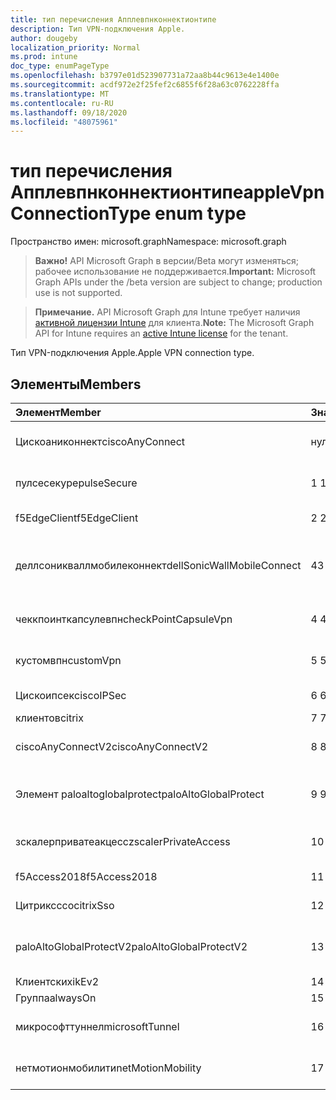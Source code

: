 ```yaml
---
title: тип перечисления Апплевпнконнектионтипе
description: Тип VPN-подключения Apple.
author: dougeby
localization_priority: Normal
ms.prod: intune
doc_type: enumPageType
ms.openlocfilehash: b3797e01d523907731a72aa8b44c9613e4e1400e
ms.sourcegitcommit: acdf972e2f25fef2c6855f6f28a63c0762228ffa
ms.translationtype: MT
ms.contentlocale: ru-RU
ms.lasthandoff: 09/18/2020
ms.locfileid: "48075961"
---
```

# <a name="applevpnconnectiontype-enum-type"></a><span data-ttu-id="637a3-103">тип перечисления Апплевпнконнектионтипе</span><span class="sxs-lookup"><span data-stu-id="637a3-103">appleVpnConnectionType enum type</span></span>

<span data-ttu-id="637a3-104">Пространство имен: microsoft.graph</span><span class="sxs-lookup"><span data-stu-id="637a3-104">Namespace: microsoft.graph</span></span>

> <span data-ttu-id="637a3-105">**Важно!** API Microsoft Graph в версии/Beta могут изменяться; рабочее использование не поддерживается.</span><span class="sxs-lookup"><span data-stu-id="637a3-105">**Important:** Microsoft Graph APIs under the /beta version are subject to change; production use is not supported.</span></span>

> <span data-ttu-id="637a3-106">**Примечание.** API Microsoft Graph для Intune требует наличия [активной лицензии Intune](https://go.microsoft.com/fwlink/?linkid=839381) для клиента.</span><span class="sxs-lookup"><span data-stu-id="637a3-106">**Note:** The Microsoft Graph API for Intune requires an [active Intune license](https://go.microsoft.com/fwlink/?linkid=839381) for the tenant.</span></span>

<span data-ttu-id="637a3-107">Тип VPN-подключения Apple.</span><span class="sxs-lookup"><span data-stu-id="637a3-107">Apple VPN connection type.</span></span>

## <a name="members"></a><span data-ttu-id="637a3-108">Элементы</span><span class="sxs-lookup"><span data-stu-id="637a3-108">Members</span></span>
|<span data-ttu-id="637a3-109">Элемент</span><span class="sxs-lookup"><span data-stu-id="637a3-109">Member</span></span>|<span data-ttu-id="637a3-110">Значение</span><span class="sxs-lookup"><span data-stu-id="637a3-110">Value</span></span>|<span data-ttu-id="637a3-111">Описание</span><span class="sxs-lookup"><span data-stu-id="637a3-111">Description</span></span>|
|:---|:---|:---|
|<span data-ttu-id="637a3-112">Цискоаниконнект</span><span class="sxs-lookup"><span data-stu-id="637a3-112">ciscoAnyConnect</span></span>|<span data-ttu-id="637a3-113">нуль</span><span class="sxs-lookup"><span data-stu-id="637a3-113">0</span></span>|<span data-ttu-id="637a3-114">Cisco Аниконнект.</span><span class="sxs-lookup"><span data-stu-id="637a3-114">Cisco AnyConnect.</span></span>|
|<span data-ttu-id="637a3-115">пулсесекуре</span><span class="sxs-lookup"><span data-stu-id="637a3-115">pulseSecure</span></span>|<span data-ttu-id="637a3-116">1 </span><span class="sxs-lookup"><span data-stu-id="637a3-116">1</span></span>|<span data-ttu-id="637a3-117">Безопасный импульс.</span><span class="sxs-lookup"><span data-stu-id="637a3-117">Pulse Secure.</span></span>|
|<span data-ttu-id="637a3-118">f5EdgeClient</span><span class="sxs-lookup"><span data-stu-id="637a3-118">f5EdgeClient</span></span>|<span data-ttu-id="637a3-119">2 </span><span class="sxs-lookup"><span data-stu-id="637a3-119">2</span></span>|<span data-ttu-id="637a3-120">Пограничный клиент F5.</span><span class="sxs-lookup"><span data-stu-id="637a3-120">F5 Edge Client.</span></span>|
|<span data-ttu-id="637a3-121">деллсоникваллмобилеконнект</span><span class="sxs-lookup"><span data-stu-id="637a3-121">dellSonicWallMobileConnect</span></span>|<span data-ttu-id="637a3-122">4</span><span class="sxs-lookup"><span data-stu-id="637a3-122">3</span></span>|<span data-ttu-id="637a3-123">Мобильное подключение Dell Сониквалл.</span><span class="sxs-lookup"><span data-stu-id="637a3-123">Dell SonicWALL Mobile Connection.</span></span>|
|<span data-ttu-id="637a3-124">чеккпоинткапсулевпн</span><span class="sxs-lookup"><span data-stu-id="637a3-124">checkPointCapsuleVpn</span></span>|<span data-ttu-id="637a3-125">4 </span><span class="sxs-lookup"><span data-stu-id="637a3-125">4</span></span>|<span data-ttu-id="637a3-126">Проверка покапсулы VPN.</span><span class="sxs-lookup"><span data-stu-id="637a3-126">Check Point Capsule VPN.</span></span>|
|<span data-ttu-id="637a3-127">кустомвпн</span><span class="sxs-lookup"><span data-stu-id="637a3-127">customVpn</span></span>|<span data-ttu-id="637a3-128">5 </span><span class="sxs-lookup"><span data-stu-id="637a3-128">5</span></span>|<span data-ttu-id="637a3-129">Пользовательская сеть VPN.</span><span class="sxs-lookup"><span data-stu-id="637a3-129">Custom VPN.</span></span>|
|<span data-ttu-id="637a3-130">Цискоипсек</span><span class="sxs-lookup"><span data-stu-id="637a3-130">ciscoIPSec</span></span>|<span data-ttu-id="637a3-131">6 </span><span class="sxs-lookup"><span data-stu-id="637a3-131">6</span></span>|<span data-ttu-id="637a3-132">Cisco (IPSec).</span><span class="sxs-lookup"><span data-stu-id="637a3-132">Cisco (IPSec).</span></span>|
|<span data-ttu-id="637a3-133">клиентов</span><span class="sxs-lookup"><span data-stu-id="637a3-133">citrix</span></span>|<span data-ttu-id="637a3-134">7 </span><span class="sxs-lookup"><span data-stu-id="637a3-134">7</span></span>|<span data-ttu-id="637a3-135">Клиентов.</span><span class="sxs-lookup"><span data-stu-id="637a3-135">Citrix.</span></span>|
|<span data-ttu-id="637a3-136">ciscoAnyConnectV2</span><span class="sxs-lookup"><span data-stu-id="637a3-136">ciscoAnyConnectV2</span></span>|<span data-ttu-id="637a3-137">8 </span><span class="sxs-lookup"><span data-stu-id="637a3-137">8</span></span>|<span data-ttu-id="637a3-138">Cisco Аниконнект v2.</span><span class="sxs-lookup"><span data-stu-id="637a3-138">Cisco AnyConnect V2.</span></span>|
|<span data-ttu-id="637a3-139">Элемент paloaltoglobalprotect</span><span class="sxs-lookup"><span data-stu-id="637a3-139">paloAltoGlobalProtect</span></span>|<span data-ttu-id="637a3-140">9 </span><span class="sxs-lookup"><span data-stu-id="637a3-140">9</span></span>|<span data-ttu-id="637a3-141">Palo Alto сети Глобалпротект.</span><span class="sxs-lookup"><span data-stu-id="637a3-141">Palo Alto Networks GlobalProtect.</span></span>|
|<span data-ttu-id="637a3-142">зскалерприватеакцесс</span><span class="sxs-lookup"><span data-stu-id="637a3-142">zscalerPrivateAccess</span></span>|<span data-ttu-id="637a3-143">10 </span><span class="sxs-lookup"><span data-stu-id="637a3-143">10</span></span>|<span data-ttu-id="637a3-144">Частный доступ зскалер.</span><span class="sxs-lookup"><span data-stu-id="637a3-144">Zscaler Private Access.</span></span>|
|<span data-ttu-id="637a3-145">f5Access2018</span><span class="sxs-lookup"><span data-stu-id="637a3-145">f5Access2018</span></span>|<span data-ttu-id="637a3-146">11 </span><span class="sxs-lookup"><span data-stu-id="637a3-146">11</span></span>|<span data-ttu-id="637a3-147">F5 доступ 2018.</span><span class="sxs-lookup"><span data-stu-id="637a3-147">F5 Access 2018.</span></span>|
|<span data-ttu-id="637a3-148">Цитриксссо</span><span class="sxs-lookup"><span data-stu-id="637a3-148">citrixSso</span></span>|<span data-ttu-id="637a3-149">12 </span><span class="sxs-lookup"><span data-stu-id="637a3-149">12</span></span>|<span data-ttu-id="637a3-150">Единый вход Citrix.</span><span class="sxs-lookup"><span data-stu-id="637a3-150">Citrix Sso.</span></span>|
|<span data-ttu-id="637a3-151">paloAltoGlobalProtectV2</span><span class="sxs-lookup"><span data-stu-id="637a3-151">paloAltoGlobalProtectV2</span></span>|<span data-ttu-id="637a3-152">13 </span><span class="sxs-lookup"><span data-stu-id="637a3-152">13</span></span>|<span data-ttu-id="637a3-153">Palo Alto сети Глобалпротект v2.</span><span class="sxs-lookup"><span data-stu-id="637a3-153">Palo Alto Networks GlobalProtect V2.</span></span>|
|<span data-ttu-id="637a3-154">Клиентских</span><span class="sxs-lookup"><span data-stu-id="637a3-154">ikEv2</span></span>|<span data-ttu-id="637a3-155">14 </span><span class="sxs-lookup"><span data-stu-id="637a3-155">14</span></span>|<span data-ttu-id="637a3-156">Клиентских.</span><span class="sxs-lookup"><span data-stu-id="637a3-156">IKEv2.</span></span>|
|<span data-ttu-id="637a3-157">Группа</span><span class="sxs-lookup"><span data-stu-id="637a3-157">alwaysOn</span></span>|<span data-ttu-id="637a3-158">15 </span><span class="sxs-lookup"><span data-stu-id="637a3-158">15</span></span>|<span data-ttu-id="637a3-159">Группа.</span><span class="sxs-lookup"><span data-stu-id="637a3-159">AlwaysOn.</span></span>|
|<span data-ttu-id="637a3-160">микрософттуннел</span><span class="sxs-lookup"><span data-stu-id="637a3-160">microsoftTunnel</span></span>|<span data-ttu-id="637a3-161">16 </span><span class="sxs-lookup"><span data-stu-id="637a3-161">16</span></span>|<span data-ttu-id="637a3-162">Туннель Microsoft.</span><span class="sxs-lookup"><span data-stu-id="637a3-162">Microsoft Tunnel.</span></span>|
|<span data-ttu-id="637a3-163">нетмотионмобилити</span><span class="sxs-lookup"><span data-stu-id="637a3-163">netMotionMobility</span></span>|<span data-ttu-id="637a3-164">17 </span><span class="sxs-lookup"><span data-stu-id="637a3-164">17</span></span>|<span data-ttu-id="637a3-165">Мобильность Нетмотион.</span><span class="sxs-lookup"><span data-stu-id="637a3-165">NetMotion Mobility.</span></span>|






